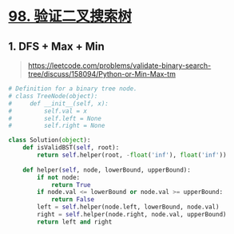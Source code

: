 # [98. 验证二叉搜索树](https://leetcode-cn.com/problems/validate-binary-search-tree/)

## 1. DFS + Max + Min

> https://leetcode.com/problems/validate-binary-search-tree/discuss/158094/Python-or-Min-Max-tm

```python
# Definition for a binary tree node.
# class TreeNode(object):
#     def __init__(self, x):
#         self.val = x
#         self.left = None
#         self.right = None

class Solution(object):
    def isValidBST(self, root):
        return self.helper(root, -float('inf'), float('inf'))
    
    def helper(self, node, lowerBound, upperBound):
        if not node:
            return True
        if node.val <= lowerBound or node.val >= upperBound:
            return False
        left = self.helper(node.left, lowerBound, node.val)
        right = self.helper(node.right, node.val, upperBound)
        return left and right

```

